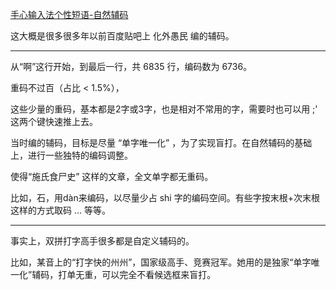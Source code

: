 [手心输入法个性短语-自然辅码](https://github.com/impishian/input_method/blob/main/%E5%8F%8C%E6%8B%BC_%E8%87%AA%E7%84%B6%E7%A0%81%E6%96%B9%E6%A1%88/%E6%89%8B%E5%BF%83%E8%BE%93%E5%85%A5%E6%B3%95%E4%B8%AA%E6%80%A7%E7%9F%AD%E8%AF%AD%E5%AF%BC%E5%87%BA_zrm.txt)

这大概是很多很多年以前百度贴吧上 化外愚民 编的辅码。

----

从“啊”这行开始，到最后一行，共 6835 行，编码数为 6736。 

重码不过百（占比 < 1.5%）， 

这些少量的重码，基本都是2字或3字，也是相对不常用的字，需要时也可以用 ;' 这两个键快速推上去。

当时编的辅码，目标是尽量 “单字唯一化” ，为了实现盲打。在自然辅码的基础上，进行一些独特的编码调整。

使得“施氏食尸史” 这样的文章，全文单字都无重码。

比如，石，用dàn来编码，以尽量少占 shi 字的编码空间。有些字按末根+次末根 这样的方式取码 ... 等等。

----

事实上，双拼打字高手很多都是自定义辅码的。

比如，某音上的“打字快的州州”，国家级高手、竞赛冠军。她用的是独家“单字唯一化”辅码，打单无重，可以完全不看候选框来盲打。 
